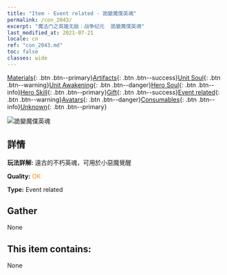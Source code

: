 ```yaml
---
title: "Item - Event related - 詭變魔僕英魂"
permalink: /con_2043/
excerpt: "魔法门之英雄无敌：战争纪元  詭變魔僕英魂"
last_modified_at: 2021-07-21
locale: cn
ref: "con_2043.md"
toc: false
classes: wide
---
```

 [Materials](/ItemsCN/){: .btn .btn--primary}[Artifacts](/ItemsCN/Artifacts/){: .btn .btn--success}[Unit Soul](/ItemsCN/UnitSoul/){: .btn .btn--warning}[Unit Awakening](/ItemsCN/UnitAwakening/){: .btn .btn--danger}[Hero Soul](/ItemsCN/HeroSoul/){: .btn .btn--info}[Hero Skill](/ItemsCN/HeroSkill/){: .btn .btn--primary}[Gift](/ItemsCN/Gift/){: .btn .btn--success}[Event related](/ItemsCN/Events/){: .btn .btn--warning}[Avatars](/ItemsCN/Avatars/){: .btn .btn--danger}[Consumables](/ItemsCN/Consumables/){: .btn .btn--info}[Unknown](/ItemsCN/Unknown/){: .btn .btn--primary}

 ![詭變魔僕英魂](/images/t/juexing_501.png)

## 詳情
 **玩法詳解:** 遠古的不朽英魂，可用於小惡魔覺醒

 **Quality:** <span style="color: #FF8C00">OK</span>

 **Type:** Event related

## Gather

  None

## This item contains:

  None

